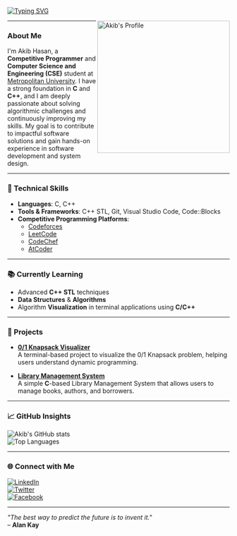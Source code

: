 [![Typing SVG](https://readme-typing-svg.demolab.com?font=Fira+Code&pause=800&color=00FFFF&center=true&vCenter=true&width=600&lines=Hi+there;I'm+Akib+Hasan;Competitive+Programmer+%7C+CSE+Undergrad)](https://git.io/typing-svg)

<img align="right" alt="Akib's Profile" width="300" src="https://your-image-url.com/your-image.png" />

---

### About Me  
I'm Akib Hasan, a **Competitive Programmer** and **Computer Science and Engineering (CSE)** student at [Metropolitan University](https://metrouni.edu.bd/). I have a strong foundation in **C** and **C++**, and I am deeply passionate about solving algorithmic challenges and continuously improving my skills. My goal is to contribute to impactful software solutions and gain hands-on experience in software development and system design.

---

### 🔧 Technical Skills  

- **Languages**: C, C++  
- **Tools & Frameworks**: C++ STL, Git, Visual Studio Code, Code::Blocks  
- **Competitive Programming Platforms**:  
  - [Codeforces](https://codeforces.com/profile/ak1b_hasan)  
  - [LeetCode](https://leetcode.com/u/ak1b_hasan/)  
  - [CodeChef](https://www.codechef.com/users/jax_teller)  
  - [AtCoder](https://atcoder.jp/users/akib_hasannnn)

---

### 📚 Currently Learning  
- Advanced **C++ STL** techniques  
- **Data Structures** & **Algorithms**  
- Algorithm **Visualization** in terminal applications using **C/C++**

---

### 🚀 Projects  

- [**0/1 Knapsack Visualizer**](https://github.com/ak1bhasan/knapsack-visualizer)  
  A terminal-based project to visualize the 0/1 Knapsack problem, helping users understand dynamic programming.

- [**Library Management System**](https://github.com/ak1bhasan/library-management)  
  A simple **C**-based Library Management System that allows users to manage books, authors, and borrowers.

---

### 📈 GitHub Insights  

![Akib's GitHub stats](https://github-readme-stats.vercel.app/api?username=ak1bhasan&show_icons=true&theme=tokyonight)  
![Top Languages](https://github-readme-stats.vercel.app/api/top-langs/?username=ak1bhasan&layout=compact&theme=tokyonight)

---

### 🌐 Connect with Me  

[![LinkedIn](https://img.shields.io/badge/LinkedIn-0A66C2?style=for-the-badge&logo=linkedin&logoColor=white)](https://www.linkedin.com/in/ak1bhasan/)  
[![Twitter](https://img.shields.io/badge/Twitter-1DA1F2?style=for-the-badge&logo=twitter&logoColor=white)](https://x.com/__akibbb)  
[![Facebook](https://img.shields.io/badge/Facebook-1877F2?style=for-the-badge&logo=facebook&logoColor=white)](https://www.facebook.com/akib.hasan.148553)  

---

_"The best way to predict the future is to invent it."_  
– **Alan Kay**
